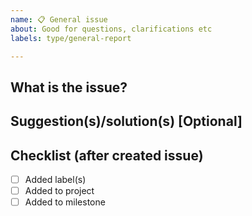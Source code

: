 ```yaml
---
name: 📋 General issue
about: Good for questions, clarifications etc
labels: type/general-report

---
```


## What is the issue?

## Suggestion(s)/solution(s) [Optional]

## Checklist (after created issue)
- [ ] Added label(s)
- [ ] Added to project
- [ ] Added to milestone